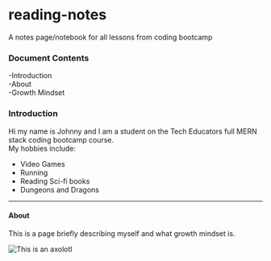 # reading-notes
A notes page/notebook for all lessons from coding bootcamp
### Document Contents
-Introduction  
-About  
-Growth Mindset  

### Introduction

Hi my name is Johnny and I am a student on the Tech Educators full MERN stack coding bootcamp course.  
My hobbies include:
- Video Games
- Running
- Reading Sci-fi books
- Dungeons and Dragons

***

#### About

This is a page briefly describing myself and what growth mindset is.

![This is an axolotl](https://i.natgeofe.com/n/de94c416-6d23-45f5-9708-e8d56289268e/naturepl_01132178_4x3.jpg)
